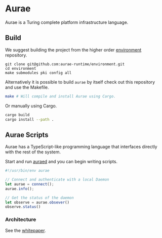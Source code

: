 # Aurae

Aurae is a Turing complete platform infrastructure language.

## Build

We suggest building the project from the higher order [environment](https://github.com/aurae-runtime/environment) repository.

```
git clone git@github.com:aurae-runtime/environment.git
cd environment
make submodules pki config all
```

Alternatively it is possible to build `aurae` by itself check out this repository and use the Makefile.

```bash
make # Will compile and install Aurae using Cargo.
```

Or manually using Cargo. 

```bash
cargo build 
cargo install --path .
```

## Aurae Scripts

Aurae has a TypeScript-like programming language that interfaces directly with the rest of the system.

Start and run [auraed](https://github.com/aurae-runtime/auraed) and you can begin writing scripts.

```typescript
#!/usr/bin/env aurae

// Connect and authenticate with a local Daemon
let aurae = connect();
aurae.info();

// Get the status of the daemon
let observe = aurae.obsever()
observe.status()
```
### Architecture 

See the [whitepaper](https://docs.google.com/document/d/1dA591eipsgWeAlaSwbYNQtAQaES243IIqXPAfKhJSjU/edit#heading=h.vknhjb3d4yfc).

